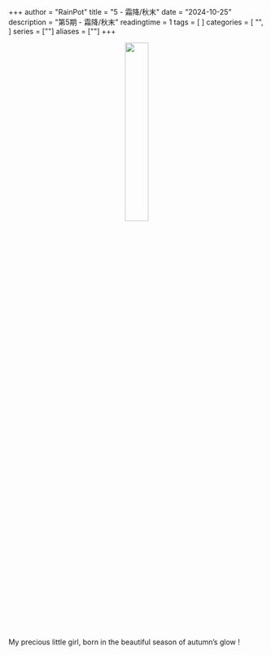 +++
author = "RainPot"
title = "5 - 霜降/秋末"
date = "2024-10-25"
description = "第5期 - 霜降/秋末"
readingtime = 1
tags = [
]
categories = [
"",
]
series = [""]
aliases = [""]
+++


<center><img src="/images/WechatIMG188.jpg" width="30%" height="30%" /></center>
My precious little girl, born in the beautiful season of autumn’s glow !